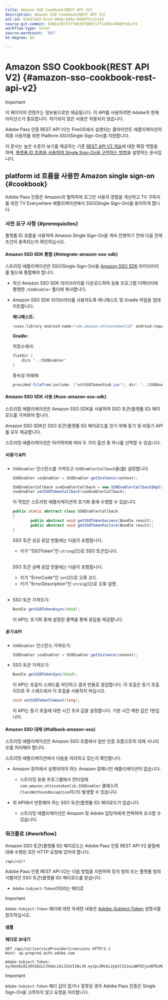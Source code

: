 ```yaml
---
title: Amazon SSO Cookbook(REST API V2)
description: Amazon SSO Cookbook(REST API V2)
exl-id: 63e4fa63-8ca3-40eb-b49a-84dd75c2ca1d
source-git-commit: 640ba7073f7f4639f980f17f1a59c4468bfebcf4
workflow-type: tm+mt
source-wordcount: '567'
ht-degree: 0%

---
```


# Amazon SSO Cookbook(REST API V2) {#amazon-sso-cookbook-rest-api-v2}

>[!IMPORTANT]
>
>이 페이지의 컨텐츠는 정보용으로만 제공됩니다. 이 API를 사용하려면 Adobe의 현재 라이선스가 필요합니다. 허가되지 않은 사용은 허용되지 않습니다.

Adobe Pass 인증 REST API V2는 FireOS에서 실행되는 클라이언트 애플리케이션의 최종 사용자를 위한 Platform SSO(Single Sign-On)를 지원합니다.

이 문서는 높은 수준의 보기를 제공하는 기존 [REST API V2 개요](/help/authentication/integration-guide-programmers/rest-apis/rest-api-v2/rest-api-v2-overview.md)에 대한 확장 역할을 하며, [플랫폼 ID 흐름을 사용하여 Single Sign-On을 구현하는 방법](/help/authentication/integration-guide-programmers/rest-apis/rest-api-v2/flows/single-sign-on-access-flows/rest-api-v2-single-sign-on-platform-identity-flows.md)을 설명하는 문서입니다.

## platform id 흐름을 사용한 Amazon single sign-on {#cookbook}

Adobe Pass 인증은 Amazon과 협력하여 로그인 사용자 경험을 개선하고 TV 구독자를 위한 TV Everywhere 애플리케이션에서 SSO(Single Sign-On)를 용이하게 합니다.

### 사전 요구 사항 {#prerequisites}

플랫폼 ID 흐름을 사용하여 Amazon Single Sign-On을 계속 진행하기 전에 다음 전제 조건이 충족되는지 확인하십시오.

#### Amazon SSO SDK 통합 {#integrate-amazon-sso-sdk}

스트리밍 애플리케이션은 SSO(Single Sign-On)용 [Amazon SSO SDK](https://tve.zendesk.com/hc/en-us/article_attachments/360064368131/ottSSOTokenLib_v1.jar) 라이브러리를 빌드에 통합해야 합니다.

* 최신 Amazon SSO SDK 라이브러리를 다운로드하여 응용 프로그램 디렉터리에 평행한 `/SSOEnabler` 폴더에 복사합니다.

* Amazon SSO SDK 라이브러리를 사용하도록 매니페스트 및 Gradle 파일을 업데이트합니다.

  **매니페스트:**

  ```JAVA
  <uses-library android:name="com.amazon.ottssotokenlib" android:required="false">
  ```

  **Gradle:**

  저장소에서:

  ```JAVA
  flatDir {
      dirs '../SSOEnabler'
  }
  ```

  종속성 아래에:

  ```JAVA
  provided fileTree(include: ['ottSSOTokenStub.jar'], dir: '../SSOEnabler')
  ```

#### Amazon SSO SDK 사용 {#use-amazon-sso-sdk}

스트리밍 애플리케이션은 Amazon SSO SDK을 사용하여 SSO 토큰(플랫폼 ID) 페이로드를 가져와야 합니다.

Amazon SSO SDK은 SSO 토큰(플랫폼 ID) 페이로드를 얻기 위해 동기 및 비동기 API를 모두 제공합니다.

스트리밍 애플리케이션은 아키텍처에 따라 두 가지 옵션 중 하나를 선택할 수 있습니다.

##### 비동기 API

* `SSOEnabler` 인스턴스를 가져오고 `SSOEnablerCallback`을(를) 설정합니다.

  ```JAVA
  SSOEnabler ssoEnabler = SSOEnabler.getInstance(context);
  
  SSOEnablerCallback ssoEnablerCallback = new SSOEnablerCallbackImpl();
  ssoEnabler.setSSOTokenCallback(ssoEnablerCallback);
  ```

  이 작업은 스트리밍 애플리케이션의 초기화 중에 수행할 수 있습니다.

  ```JAVA
  public static abstract class SSOEnablerCallback
  {
          public abstract void getSSOTokenSuccess(Bundle result);
          public abstract void getSSOTokenFailure(Bundle result);
  }
  ```

  SSO 토큰 성공 응답 번들에는 다음이 포함됩니다.
   * 키가 &quot;SSOToken&quot;인 `string`(으)로 SSO 토큰입니다.

  <br/>

  SSO 토큰 실패 응답 번들에는 다음이 포함됩니다.
   * 키가 &quot;ErrorCode&quot;인 `int`(으)로 오류 코드.
   * 키가 &quot;ErrorDescription&quot;인 `string`(으)로 오류 설명.

  <br/>

* SSO 토큰 가져오기:

  ```JAVA
  Bundle getSSOTokenAsync(Void);
  ```

  이 API는 초기화 중에 설정된 콜백을 통해 응답을 제공합니다.

##### 동기 API

* `SSOEnabler` 인스턴스 가져오기:

  ```JAVA
  SSOEnabler ssoEnabler = SSOEnabler.getInstance(context);
  ```

* SSO 토큰 가져오기:

  ```JAVA
  Bundle getSSOTokenSync(Void);
  ```

  이 API는 호출자 스레드를 차단하고 결과 번들로 응답합니다. 이 호출은 동기 호출이므로 주 스레드에서 이 호출을 사용하지 마십시오.

  ```JAVA
  void setSSOTokenTimeout(long);
  ```

  이 API는 동기 호출에 대한 시간 초과 값을 설정합니다. 기본 시간 제한 값은 1분입니다.

#### Amazon SSO 대체 {#fallback-amazon-sso}

스트리밍 애플리케이션은 Amazon SSO 흐름에서 일반 인증 흐름으로의 대체 시나리오를 처리해야 합니다.

스트리밍 애플리케이션에서 다음을 처리하고 있는지 확인합니다.

* Amazon 장치에서 실행되어야 하는 Amazon 컴패니언 애플리케이션이 없습니다.
   * 스트리밍 응용 프로그램에서 런타임에 `com.amazon.ottssotokenlib.SSOEnabler` 클래스의 `ClassNotFoundException`이(가) 발생할 수 있습니다.

* 위 API에서 반환해야 하는 SSO 토큰(플랫폼 ID) 페이로드가 없습니다.
   * 스트리밍 애플리케이션은 Amazon 및 Adobe 담당자에게 연락하여 조사할 수 있습니다.

### 워크플로 {#workflow}

Amazon SSO 토큰(플랫폼 ID) 페이로드는 Adobe Pass 인증 REST API V2 끝점에 대해 수행된 모든 HTTP 요청에 있어야 합니다.

```
/api/v2/*
```

Adobe Pass 인증 REST API V2는 다음 방법을 지원하여 장치 범위 또는 플랫폼 범위 식별자인 SSO 토큰(플랫폼 ID) 페이로드를 받습니다.

* `Adobe-Subject-Token`(이)라는 헤더로

>[!IMPORTANT]
> 
> `Adobe-Subject-Token` 헤더에 대한 자세한 내용은 [Adobe-Subject-Token](/help/authentication/integration-guide-programmers/rest-apis/rest-api-v2/appendix/headers/rest-api-v2-appendix-headers-adobe-subject-token.md) 설명서를 참조하십시오.

#### 샘플

**헤더로 보내기**

```HTTPS
GET /api/v2/{serviceProvider}/sessions HTTP/1.1 
Host: sp-preprod.auth.adobe.com

Adobe-Subject-Token: eyJ0eXAiOiJKV1QiLCJhbGciOiJIUzI1NiJ9.eyJpc3MiOiJyb2t1IiwiaWF0IjoxNTExMzY4ODAyLCJleHAiOjE1NDI5MDQ4MDIsImF1ZCI6ImFkb2JlIiwic3ViIjoiNWZjYzMwODctYWJmZi00OGU4LWJhZTgtODQzODViZTFkMzQwIiwiZGlkIjoiY2FmZjQ1ZDAtM2NhMy00MDg3LWI2MjMtNjFkZjNhMmNlOWM4In0.JlBFhNhNCJCDXLwBjy5tt3PtPcqbMKEIGZ6sr2NA
```

>[!IMPORTANT]
>
> `Adobe-Subject-Token` 헤더 값이 없거나 잘못된 경우 Adobe Pass 인증은 Single Sign-On을 고려하지 않고 요청을 처리합니다.
